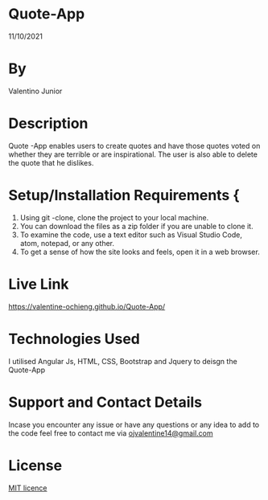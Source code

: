 # Quote-App
 11/10/2021
# By 
Valentino Junior
# Description
Quote -App enables users to create quotes and have those quotes voted on whether they are terrible or are inspirational. The user is also able to delete the quote that he dislikes.
# Setup/Installation Requirements { 
  1. Using git -clone, clone the project to your local machine. 
  2. You can download the files as a zip folder if you are unable to clone it.
  3. To examine the code, use a text editor such as Visual Studio Code, atom, notepad, or any other.
  4. To get a sense of how the site looks and feels, open it in a web browser.
# Live Link
https://valentine-ochieng.github.io/Quote-App/
# Technologies Used
 I utilised Angular Js, HTML, CSS, Bootstrap and Jquery to deisgn the Quote-App
# Support and Contact Details
Incase you encounter any issue or have any questions or any idea to add to the code feel free to contact me via ojvalentine14@gmail.com
# License
<a href = "https://github.com/valentine-ochieng/Programming-portfolio/blob/main/LICENSE">MIT licence </a>